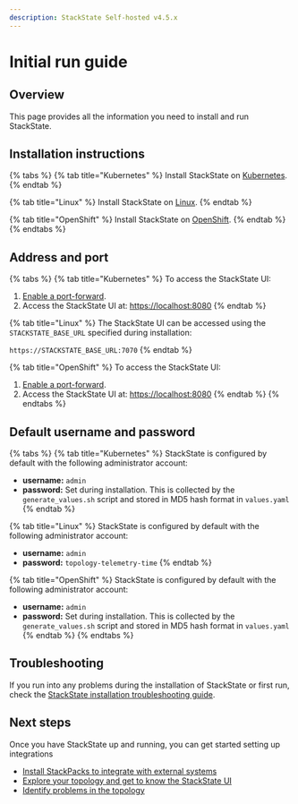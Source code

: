 ```yaml
---
description: StackState Self-hosted v4.5.x
---
```


# Initial run guide

## Overview

This page provides all the information you need to install and run StackState.

## Installation instructions

{% tabs %}
{% tab title="Kubernetes" %}
Install StackState on [Kubernetes](kubernetes_install/).
{% endtab %}

{% tab title="Linux" %}
Install StackState on [Linux](linux_install/).
{% endtab %}

{% tab title="OpenShift" %}
Install StackState on [OpenShift](openshift_install.md).
{% endtab %}
{% endtabs %}

## Address and port

{% tabs %}
{% tab title="Kubernetes" %}
To access the StackState UI:

1. [Enable a port-forward](kubernetes_install/install_stackstate.md#access-the-stackstate-ui).
2. Access the StackState UI at: [https://localhost:8080](https://localhost:8080)
{% endtab %}

{% tab title="Linux" %}
The StackState UI can be accessed using the `STACKSTATE_BASE_URL` specified during installation:

`https://STACKSTATE_BASE_URL:7070`
{% endtab %}

{% tab title="OpenShift" %}
To access the StackState UI:

1. [Enable a port-forward](openshift_install.md#access-the-stackstate-ui).
2. Access the StackState UI at: [https://localhost:8080](https://localhost:8080)
{% endtab %}
{% endtabs %}

## Default username and password

{% tabs %}
{% tab title="Kubernetes" %}
StackState is configured by default with the following administrator account:

* **username:** `admin`
* **password:** Set during installation. This is collected by the `generate_values.sh` script and stored in MD5 hash format in `values.yaml`
{% endtab %}

{% tab title="Linux" %}
StackState is configured by default with the following administrator account:

* **username:** `admin`
* **password:** `topology-telemetry-time`
{% endtab %}

{% tab title="OpenShift" %}
StackState is configured by default with the following administrator account:

* **username:** `admin`
* **password:** Set during installation. This is collected by the `generate_values.sh` script and stored in MD5 hash format in `values.yaml`
{% endtab %}
{% endtabs %}

## Troubleshooting

If you run into any problems during the installation of StackState or first run, check the [StackState installation troubleshooting guide](troubleshooting.md).

## Next steps

Once you have StackState up and running, you can get started setting up integrations

* [Install StackPacks to integrate with external systems](../../stackpacks/about-stackpacks.md)
* [Explore your topology and get to know the StackState UI](../../use/stackstate-ui/explore_mode.md)
* [Identify problems in the topology](../../use/problem-analysis/about-problems.md)

